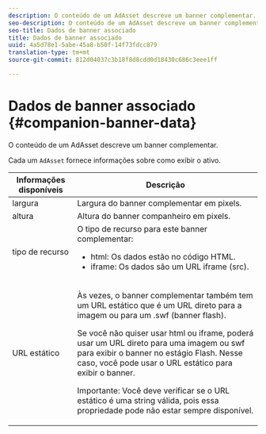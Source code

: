 ```yaml
---
description: O conteúdo de um AdAsset descreve um banner complementar.
seo-description: O conteúdo de um AdAsset descreve um banner complementar.
seo-title: Dados de banner associado
title: Dados de banner associado
uuid: 4a5d78e1-5abe-45a8-b50f-14f73fdcc879
translation-type: tm+mt
source-git-commit: 812d04037c3b18f8d8cdd0d18430c686c3eee1ff

---
```



# Dados de banner associado {#companion-banner-data}

O conteúdo de um AdAsset descreve um banner complementar.

<!--<a id="section_D730B4FD6FD749E9860B6A07FC110552"></a>-->

Cada um `AdAsset` fornece informações sobre como exibir o ativo.

<table id="table_760C885E2DCA4BE983CC57FDA7BD5B14"> 
 <thead> 
  <tr> 
   <th colname="col1" class="entry"> Informações disponíveis </th> 
   <th colname="col2" class="entry"> Descrição </th> 
  </tr> 
 </thead>
 <tbody> 
  <tr> 
   <td colname="col1"> largura </td> 
   <td colname="col2"> Largura do banner complementar em pixels. </td> 
  </tr> 
  <tr> 
   <td colname="col1"> altura </td> 
   <td colname="col2"> Altura do banner companheiro em pixels. </td> 
  </tr> 
  <tr> 
   <td colname="col1"> tipo de recurso </td> 
   <td colname="col2">O tipo de recurso para este banner complementar: 
    <ul id="ul_A067787FE49E4B6095BE0AC1D447DBB3"> 
     <li id="li_02B7224C67004095B3F6E50FD21E507E">html: Os dados estão no código HTML. </li> 
     <li id="li_5F37E14472424F808C6094F42009E676">iframe: Os dados são um URL iframe (src). </li> 
    </ul> </td> 
  </tr> 
  <tr> 
   <td colname="col1"> URL estático </td> 
   <td colname="col2"> <p>Às vezes, o banner complementar também tem um URL <span class="codeph"></span> estático que é um URL direto para a imagem ou para um <span class="codeph"> .swf</span> (banner flash). </p> <p>Se você não quiser usar html ou iframe, poderá usar um URL direto para uma imagem ou swf para exibir o banner no estágio Flash. Nesse caso, você pode usar o <span class="codeph"> URL</span> estático para exibir o banner. </p> <p>Importante:  Você deve verificar se o URL estático é uma string válida, pois essa propriedade pode não estar sempre disponível. </p> </td> 
  </tr> 
 </tbody> 
</table>

